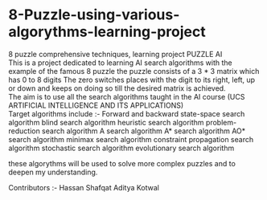 # 8-Puzzle-using-various-algorythms-learning-project
8 puzzle comprehensive techniques, learning project  PUZZLE AI  
This is a project dedicated to learning AI search algorithms with the example of the famous 8 puzzle the puzzle consists of a 3 * 3 matrix which has 0 to 8 digits 
The zero switches places with the digit to its right, left, up or down and keeps on doing so till the desired matrix is achieved.  
The aim is to use all the search algorithms taught in the AI course (UCS ARTIFICIAL INTELLIGENCE AND ITS APPLICATIONS)  
Target algorithms include :- 
  Forward and backward 
  state-space search algorithm 
  blind search algorithm 
  heuristic search algorithm 
  problem-reduction search algorithm 
  A search algorithm 
  A* search algorithm 
  AO* search algorithm 
  minimax search algorithm 
  constraint propagation search algorithm 
  stochastic search algorithm 
  evolutionary search algorithm
  
  these algorythms will be used to solve more complex puzzles and to deepen my understanding.
  
  Contributors :-
  Hassan Shafqat
  Aditya Kotwal

